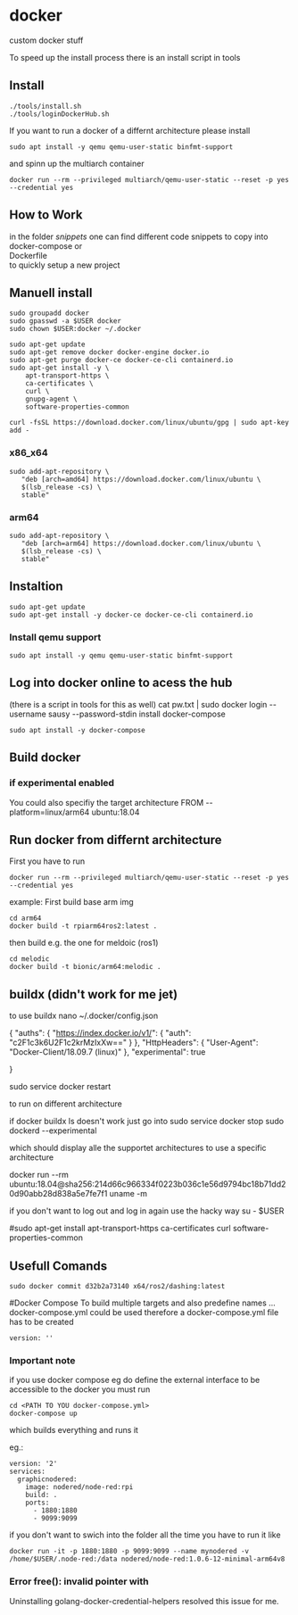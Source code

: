 # docker
custom docker stuff

To speed up the install process there is an install script in tools
## Install  
```
./tools/install.sh
./tools/loginDockerHub.sh
```

If you want to run a docker of a differnt architecture please install 
```
sudo apt install -y qemu qemu-user-static binfmt-support
```
and spinn up the multiarch container  
```
docker run --rm --privileged multiarch/qemu-user-static --reset -p yes --credential yes
```

## How to Work  
in the folder _snippets_ one can find different code snippets to copy into  
docker-compose or   
Dockerfile  
to quickly setup a new project 

## Manuell install 
```
sudo groupadd docker
sudo gpasswd -a $USER docker
sudo chown $USER:docker ~/.docker

sudo apt-get update
sudo apt-get remove docker docker-engine docker.io
sudo apt-get purge docker-ce docker-ce-cli containerd.io
sudo apt-get install -y \
    apt-transport-https \
    ca-certificates \
    curl \
    gnupg-agent \
    software-properties-common

curl -fsSL https://download.docker.com/linux/ubuntu/gpg | sudo apt-key add -
```
### x86_x64
```
sudo add-apt-repository \
   "deb [arch=amd64] https://download.docker.com/linux/ubuntu \
   $(lsb_release -cs) \
   stable"
```

### arm64
```
sudo add-apt-repository \
   "deb [arch=arm64] https://download.docker.com/linux/ubuntu \
   $(lsb_release -cs) \
   stable"
```

## Instaltion
```
sudo apt-get update
sudo apt-get install -y docker-ce docker-ce-cli containerd.io
```

### Install qemu support
```
sudo apt install -y qemu qemu-user-static binfmt-support

```


## Log into docker online to acess the hub
(there is a script in tools for this as well)
cat pw.txt | sudo docker login --username sausy --password-stdin
install docker-compose
```
sudo apt install -y docker-compose
```

## Build docker

### if experimental enabled
You could also specifiy the target architecture
FROM --platform=linux/arm64 ubuntu:18.04


## Run docker from differnt architecture
First you have to run
```
docker run --rm --privileged multiarch/qemu-user-static --reset -p yes --credential yes
```

example:
First build base arm img
```
cd arm64
docker build -t rpiarm64ros2:latest .
```
then build e.g. the one for meldoic (ros1)
```
cd melodic
docker build -t bionic/arm64:melodic .
```


## buildx (didn't work for me jet)
to use buildx
nano ~/.docker/config.json

{
        "auths": {
                "https://index.docker.io/v1/": {
                        "auth": "c2F1c3k6U2F1c2krMzIxXw=="
                }
        },
        "HttpHeaders": {
                "User-Agent": "Docker-Client/18.09.7 (linux)"
        },
        "experimental": true

}



sudo service docker restart

to run on different architecture


if
docker buildx ls
doesn't work just go into
sudo service docker stop
sudo dockerd --experimental

which should display alle the supportet architectures
to use a specific architecture

docker run --rm ubuntu:18.04@sha256:214d66c966334f0223b036c1e56d9794bc18b71dd20d90abb28d838a5e7fe7f1 uname -m

if you don't want to log out and log in again use the hacky way
su - $USER

#sudo apt-get install apt-transport-https ca-certificates curl software-properties-common


## Usefull Comands
```
sudo docker commit d32b2a73140 x64/ros2/dashing:latest
```

#Docker Compose
To build multiple targets and also predefine names ... docker-compose.yml could be used therefore a docker-compose.yml file
has to be created

```
version: ''
```



### Important note
if you use docker compose eg do define the external interface to be accessible to the docker you must run
```
cd <PATH TO YOU docker-compose.yml>
docker-compose up
```
which builds everything and runs it

eg.:
```
version: '2'
services:
  graphicnodered:
    image: nodered/node-red:rpi
    build: .
    ports:
      - 1880:1880
      - 9099:9099
```
if you don't want to swich into the folder all the time you have to run it like
```
docker run -it -p 1880:1880 -p 9099:9099 --name mynodered -v /home/$USER/.node-red:/data nodered/node-red:1.0.6-12-minimal-arm64v8
```

### Error free(): invalid pointer with
Uninstalling golang-docker-credential-helpers resolved this issue for me.
